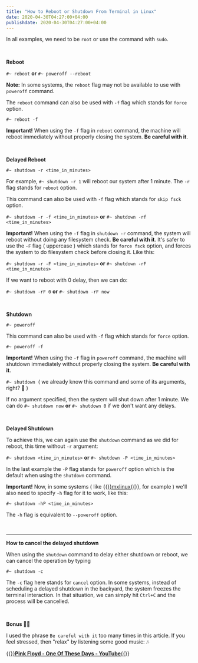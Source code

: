 ```yaml
---
title: "How to Reboot or Shutdown From Terminal in Linux"
date: 2020-04-30T04:27:00+04:00
publishdate: 2020-04-30T04:27:00+04:00
---
```


In all examples, we need to be `root` or use the command with `sudo`.

&nbsp;

**Reboot**

`#~ reboot` **or** `#~ poweroff --reboot` 

**Note:** In some systems, the `reboot` flag may not be available to use with `poweroff` command. 

The `reboot` command can also be used with `-f` flag which stands for `force` option.

`#~ reboot -f`

**Important!** When using the `-f` flag in `reboot` command, the machine will reboot immediately without properly closing the system. **Be careful with it**.

&nbsp;

**Delayed Reboot**

`#~ shutdown -r <time_in_minutes>`

For example, `#~ shutdown -r 1` will reboot our system after 1 minute. The `-r` flag stands for `reboot` option.

This command can also be used with `-f` flag which stands for `skip fsck` option.

`#~ shutdown -r -f <time_in_minutes>` **or** `#~ shutdown -rf <time_in_minutes>`

**Important!** When using the `-f` flag in `shutdown -r` command, the system will reboot without doing any filesystem check. **Be careful with it**. It's safer to use the `-F` flag ( uppercase ) which stands for `force fsck` option, and forces the system to do filesystem check before closing it. Like this:

`#~ shutdown -r -F <time_in_minutes>` **or** `#~ shutdown -rF <time_in_minutes>`

If we want to reboot with 0 delay, then we can do:

`#~ shutdown -rF 0` **or** `#~ shutdown -rF now`

&nbsp;

**Shutdown**

`#~ poweroff`

This command can also be used with `-f` flag which stands for `force` option.

`#~ poweroff -f`

**Important!** When using the `-f` flag in `poweroff` command, the machine will shutdown immediately without properly closing the system. **Be careful with it**.

`#~ shutdown`&nbsp;&nbsp;( we already know this command and some of its arguments, right? 🙂 )

If no argument specified, then the system will shut down after 1 minute. We can do `#~ shutdown now` **or** `#~ shutdown 0` if we don't want any delays.

&nbsp;

**Delayed Shutdown**

To achieve this, we can again use the `shutdown` command as we did for reboot, this time without `-r` argument:

`#~ shutdown <time_in_minutes>` **or** `#~ shutdown -P <time_in_minutes>`

In the last example the `-P` flag stands for `poweroff` option which is the default when using the `shutdown` command.

**Important!** Now, in some systems ( like {{<a href="https://mxlinux.org/" target="_blank" rel="noopener noreferrer">}}mxlinux{{</a>}}, for example ) we'll also need to specify `-h` flag for it to work, like this: 

`#~ shutdown -hP <time_in_minutes>`

The `-h` flag is equivalent to `--poweroff` option.

&nbsp;
***

**How to cancel the delayed shutdown**

When using the `shutdown` command to delay either shutdown or reboot, we can cancel the operation by typing

`#~ shutdown -c`

The `-c` flag here stands for `cancel` option. In some systems, instead of scheduling a delayed shutdown in the backyard, the system freezes the terminal interaction. In that situation, we can simply hit `Ctrl+C` and the process will be cancelled.

&nbsp;

**Bonus 🍭🎈**

I used the phrase `Be careful with it` too many times in this article. If you feel stressed, then "relax" by listening some good music: 🎶

{{<a href="https://youtu.be/48PJGVf4xqk" target="_blank" rel="noopener noreferrer">}}**Pink Floyd - One Of These Days - YouTube**{{</a>}}













